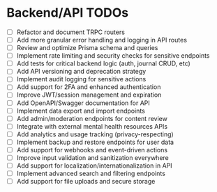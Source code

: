 # Backend/API TODOs

- [ ] Refactor and document TRPC routers
- [ ] Add more granular error handling and logging in API routes
- [ ] Review and optimize Prisma schema and queries
- [ ] Implement rate limiting and security checks for sensitive endpoints
- [ ] Add tests for critical backend logic (auth, journal CRUD, etc)
- [ ] Add API versioning and deprecation strategy
- [ ] Implement audit logging for sensitive actions
- [ ] Add support for 2FA and enhanced authentication
- [ ] Improve JWT/session management and expiration
- [ ] Add OpenAPI/Swagger documentation for API
- [ ] Implement data export and import endpoints
- [ ] Add admin/moderation endpoints for content review
- [ ] Integrate with external mental health resources APIs
- [ ] Add analytics and usage tracking (privacy-respecting)
- [ ] Implement backup and restore endpoints for user data
- [ ] Add support for webhooks and event-driven actions
- [ ] Improve input validation and sanitization everywhere
- [ ] Add support for localization/internationalization in API
- [ ] Implement advanced search and filtering endpoints
- [ ] Add support for file uploads and secure storage
